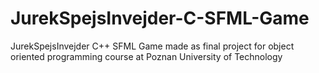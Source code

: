 # JurekSpejsInvejder-C-SFML-Game
JurekSpejsInvejder C++ SFML Game made as final project for object oriented programming course at Poznan University of Technology
